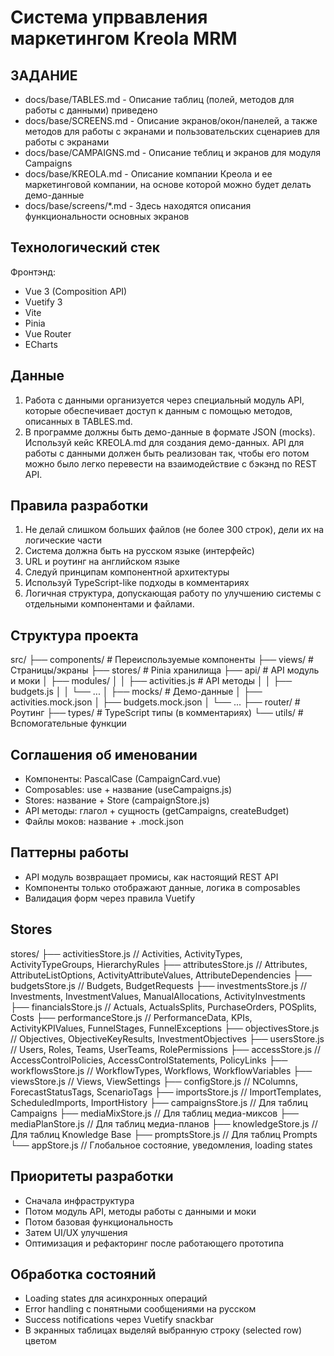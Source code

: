 # Система упрвавления маркетингом Kreola MRM

## ЗАДАНИЕ
- docs/base/TABLES.md - Описание таблиц (полей, методов для работы с данными) приведено
- docs/base/SCREENS.md - Описание экранов/окон/панелей, а также методов для работы с экранами и пользовательских сценариев для работы с экранами
- docs/base/CAMPAIGNS.md - Описание теблиц и экранов для модуля Campaigns
- docs/base/KREOLA.md - Описание компании Креола и ее маркетинговой компании, на основе которой можно будет делать демо-данные
- docs/base/screens/*.md - Здесь находятся описания функциональности основных экранов

## Технологический стек
Фронтэнд:
- Vue 3 (Composition API)
- Vuetify 3
- Vite
- Pinia
- Vue Router
- ECharts

## Данные
1. Работа с данными организуется через специальный модуль API, которые обеспечивает доступ к данным с помощью методов, описанных в TABLES.md. 
2. В программе должны быть демо-данные в формате JSON (mocks). Используй кейс KREOLA.md для создания демо-данных. API для работы с данными должен быть реализован так, чтобы его потом можно было легко перевести на взаимодействие с бэкэнд по REST API.

## Правила разработки
1. Не делай слишком больших файлов (не более 300 строк), дели их на логические части
2. Система должна быть на русском языке (интерфейс)
3. URL и роутинг на английском языке
4. Следуй принципам компонентной архитектуры
5. Используй TypeScript-like подходы в комментариях
6. Логичная структура, допускающая работу по улучшению системы с отдельными компонентами и файлами.

## Структура проекта
src/
├── components/    # Переиспользуемые компоненты
├── views/         # Страницы/экраны
├── stores/        # Pinia хранилища
├── api/           # API модуль и моки
│   ├── modules/
│   │   ├── activities.js       # API методы
│   │   ├── budgets.js
│   │   └── ...
│   ├── mocks/					# Демо-данные
│   ├── activities.mock.json
│   ├── budgets.mock.json
│   └── ...
├── router/        # Роутинг
├── types/         # TypeScript типы (в комментариях)
└── utils/         # Вспомогательные функции

## Соглашения об именовании
- Компоненты: PascalCase (CampaignCard.vue)
- Composables: use + название (useCampaigns.js)
- Stores: название + Store (campaignStore.js)
- API методы: глагол + сущность (getCampaigns, createBudget)
- Файлы моков: название + .mock.json

## Паттерны работы
- API модуль возвращает промисы, как настоящий REST API
- Компоненты только отображают данные, логика в composables
- Валидация форм через правила Vuetify

## Stores
stores/
├── activitiesStore.js      // Activities, ActivityTypes, ActivityTypeGroups, HierarchyRules
├── attributesStore.js      // Attributes, AttributeListOptions, ActivityAttributeValues, AttributeDependencies
├── budgetsStore.js         // Budgets, BudgetRequests
├── investmentsStore.js     // Investments, InvestmentValues, ManualAllocations, ActivityInvestments
├── financialsStore.js      // Actuals, ActualsSplits, PurchaseOrders, POSplits, Costs
├── performanceStore.js     // PerformanceData, KPIs, ActivityKPIValues, FunnelStages, FunnelExceptions
├── objectivesStore.js      // Objectives, ObjectiveKeyResults, InvestmentObjectives
├── usersStore.js           // Users, Roles, Teams, UserTeams, RolePermissions
├── accessStore.js          // AccessControlPolicies, AccessControlStatements, PolicyLinks
├── workflowsStore.js       // WorkflowTypes, Workflows, WorkflowVariables
├── viewsStore.js           // Views, ViewSettings
├── configStore.js          // NColumns, ForecastStatusTags, ScenarioTags
├── importsStore.js         // ImportTemplates, ScheduledImports, ImportHistory
├── campaignsStore.js       // Для таблиц Campaigns
├── mediaMixStore.js        // Для таблиц медиа-миксов
├── mediaPlanStore.js       // Для таблиц медиа-планов
├── knowledgeStore.js       // Для таблиц Knowledge Base
├── promptsStore.js         // Для таблиц Prompts
└── appStore.js             // Глобальное состояние, уведомления, loading states

## Приоритеты разработки
- Сначала инфраструктура
- Потом модуль API, методы работы с данными и моки
- Потом базовая функциональность
- Затем UI/UX улучшения
- Оптимизация и рефакторинг после работающего прототипа

## Обработка состояний
- Loading states для асинхронных операций
- Error handling с понятными сообщениями на русском
- Success notifications через Vuetify snackbar
- В экранных таблицах выделяй выбранную строку (selected row) цветом